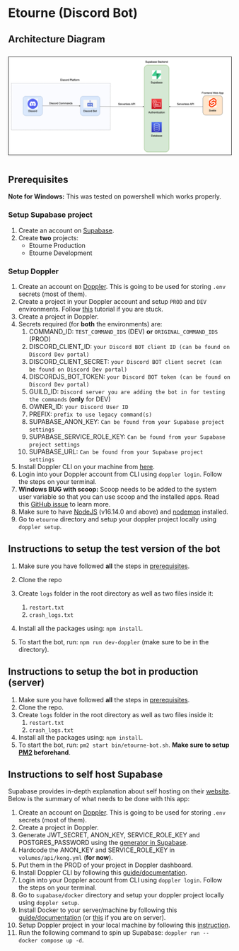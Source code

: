 <h1>Etourne (Discord Bot)</h1>

## Architecture Diagram

<img src="./images/Etourne%20Architecture%20Diagram.png" style="border: 1px solid; margin: 10px 0;">

## Prerequisites

**Note for Windows:** This was tested on powershell which works properly.

### Setup Supabase project

1. Create an account on [Supabase](https://supabase.com/).
2. Create **two** projects:
   -  Etourne Production
   -  Etourne Development

### Setup Doppler

1. Create an account on [Doppler](https://www.doppler.com/). This is going to be used for storing `.env` secrets (most of them).
2. Create a project in your Doppler account and setup `PROD` and `DEV` environments. Follow [this](https://docs.doppler.com/docs/create-project) tutorial if you are stuck.
3. Create a project in Doppler.
4. Secrets required (for **both** the environments) are:
   1. COMMAND_ID: `TEST_COMMAND_IDS` (DEV) **or** `ORIGINAL_COMMAND_IDS` (PROD)
   2. DISCORD_CLIENT_ID: `your Discord BOT client ID (can be found on Discord Dev portal)`
   3. DISCORD_CLIENT_SECRET: `your Discord BOT client secret (can be found on Discord Dev portal)`
   4. DISCORDJS_BOT_TOKEN: `your Discord BOT token (can be found on Discord Dev portal)`
   5. GUILD_ID: `Discord server you are adding the bot in for testing the commands` (**only** for DEV)
   6. OWNER_ID: `your Discord User ID`
   7. PREFIX: `prefix to use legacy command(s)`
   8. SUPABASE_ANON_KEY: `Can be found from your Supabase project settings`
   9. SUPABASE_SERVICE_ROLE_KEY: `Can be found from your Supabase project settings`
   10.   SUPABASE_URL: `Can be found from your Supabase project settings`
5. Install Doppler CLI on your machine from [here](https://docs.doppler.com/docs/cli).
6. Login into your Doppler account from CLI using `doppler login`. Follow the steps on your terminal.
7. **Windows BUG with scoop:** Scoop needs to be added to the system user variable so that you can use scoop and the installed apps. Read this [GitHub issue](https://github.com/ScoopInstaller/Scoop/issues/3951) to learn more.
8. Make sure to have [NodeJS](https://nodejs.org/en/) (v16.14.0 and above) and [nodemon](https://www.npmjs.com/package/nodemon) installed.
9. Go to `etourne` directory and setup your doppler project locally using `doppler setup`.

## Instructions to setup the test version of the bot

1. Make sure you have followed **all** the steps in [prerequisites](#prerequisites).
2. Clone the repo
3. Create `logs` folder in the root directory as well as two files inside it:

   1. `restart.txt`
   2. `crash_logs.txt`

4. Install all the packages using: `npm install`.
5. To start the bot, run: `npm run dev-doppler` (make sure to be in the directory).

## Instructions to setup the bot in production (server)

1. Make sure you have followed **all** the steps in [prerequisites](#prerequisites).
2. Clone the repo.
3. Create `logs` folder in the root directory as well as two files inside it:
   1. `restart.txt`
   2. `crash_logs.txt`
4. Install all the packages using: `npm install`.
5. To start the bot, run: `pm2 start bin/etourne-bot.sh`. **Make sure to setup [PM2](https://pm2.io/) beforehand**.

## Instructions to self host Supabase

Supabase provides in-depth explanation about self hosting on their [website](https://supabase.com/docs/guides/self-hosting/docker). Below is the summary of what needs to be done with this app:

1. Create an account on [Doppler](https://www.doppler.com/). This is going to be used for storing `.env` secrets (most of them).
2. Create a project in Doppler.
3. Generate JWT_SECRET, ANON_KEY, SERVICE_ROLE_KEY and POSTGRES_PASSWORD using the [generator in Supabase](https://supabase.com/docs/guides/self-hosting#api-keys).
4. Hardcode the ANON_KEY and SERVICE_ROLE_KEY in `volumes/api/kong.yml` (**for now**).
5. Put them in the PROD of your project in Doppler dashboard.
6. Install Doppler CLI by following this [guide/documentation](https://docs.doppler.com/docs/install-cli).
7. Login into your Doppler account from CLI using `doppler login`. Follow the steps on your terminal.
8. Go to `supabase/docker` directory and setup your doppler project locally using `doppler setup`.
9. Install Docker to your server/machine by following this [guide/documentation](https://docs.docker.com/get-docker/) (or [this](https://docs.docker.com/engine/install/) if you are on server).
10.   Setup Doppler project in your local machine by following this [instruction](https://docs.doppler.com/docs/install-cli#project-setup).
11.   Run the following command to spin up Supabase: `doppler run -- docker compose up -d`.
